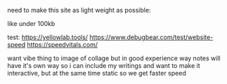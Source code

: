 need to make this site as light weight as possible:

like under 100kb

test:
https://yellowlab.tools/
https://www.debugbear.com/test/website-speed
https://speedvitals.com/



want vibe thing to image of collage but in good experience way
notes will have it's own way so i can include my writings and want to make it interactive, but at the same time static so we get faster speed